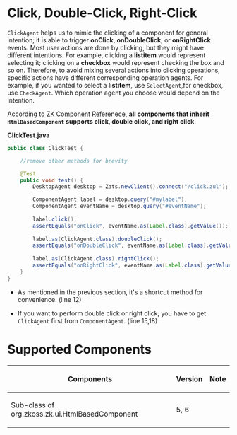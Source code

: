 



# Click, Double-Click, Right-Click

`ClickAgent` helps us to mimic the clicking of a component for general
intention; it is able to trigger <b>onClick</b>, <b>onDoubleClick</b>,
or <b>onRightClick</b> events. Most user actions are done by clicking,
but they might have different intentions. For example, clicking a
<b>listitem</b> would represent selecting it; clicking on a
<b>checkbox</b> would represent checking the box and so on. Therefore,
to avoid mixing several actions into clicking operations, specific
actions have different corresponding operation agents. For example, if
you wanted to select a <b>listitem</b>, use `SelectAgent`,for checkbox,
use `CheckAgent`. Which operation agent you choose would depend on the
intention.

According to [ZK Component Referenece](/zk_component_ref/Base_Components/HtmlBasedComponent),
**all components that inherit `HtmlBasedComponent` supports click,
double click, and right click**.

**ClickTest.java**

``` java
public class ClickTest {

    //remove other methods for brevity

    @Test
    public void test() {
        DesktopAgent desktop = Zats.newClient().connect("/click.zul");

        ComponentAgent label = desktop.query("#mylabel");
        ComponentAgent eventName = desktop.query("#eventName");
        
        label.click();
        assertEquals("onClick", eventName.as(Label.class).getValue());
        
        label.as(ClickAgent.class).doubleClick();
        assertEquals("onDoubleClick", eventName.as(Label.class).getValue());
        
        label.as(ClickAgent.class).rightClick();
        assertEquals("onRightClick", eventName.as(Label.class).getValue());
    }
}
```

- As mentioned in the previous section, it's a shortcut method for
  convenience. (line 12)

<!-- -->

- If you want to perform double click or right click, you have to get
  `ClickAgent` first from `ComponentAgent`. (line 15,18)

# Supported Components

<table>
<thead>
<tr class="header">
<th><center>
<p>Components</p>
</center></th>
<th><center>
<p>Version</p>
</center></th>
<th><center>
<p>Note</p>
</center></th>
</tr>
</thead>
<tbody>
<tr class="odd">
<td><p>Sub-class of <javadoc> org.zkoss.zk.ui.HtmlBasedComponent
</javadoc></p></td>
<td><p>5, 6</p></td>
<td></td>
</tr>
</tbody>
</table>

 
